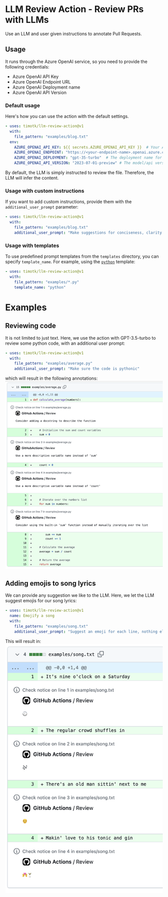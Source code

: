 # LLM Review Action - Review PRs with LLMs
Use an LLM and user given instructions to annotate Pull Requests.

## Usage
It runs through the Azure OpenAI service, so you need to provide the following credentials:
- Azure OpenAI API Key
- Azure OpenAI Endpoint URL
- Azure OpenAI Deployment name
- Azure OpenAI API Version

### Default usage
Here's how you can use the action with the default settings.

```yaml
- uses: timotk/llm-review-action@v1
  with:
    file_pattern: "examples/blog.txt"
  env:
    AZURE_OPENAI_API_KEY: ${{ secrets.AZURE_OPENAI_API_KEY }}  # Your Azure OpenAI API Key
    AZURE_OPENAI_ENDPOINT: "https://<your-endpoint-name>.openai.azure.com/"
    AZURE_OPENAI_DEPLOYMENT: "gpt-35-turbo"  # The deployment name for your model
    AZURE_OPENAI_API_VERSION: "2023-07-01-preview" # The model/api version
```
By default, the LLM is simply instructed to review the file. Therefore, the LLM will infer the content.

### Usage with custom instructions
If you want to add custom instructions, provide them with the `additional_user_prompt` parameter:
```yaml
- uses: timotk/llm-review-action@v1
  with:
    file_pattern: "examples/blog.txt"
    additional_user_prompt: "Make suggestions for conciseness, clarity and writing style."
```

### Usage with templates
To use predefined prompt templates from the `templates` directory, you can specify `template_name`. For example, using the [`python`](templates/python.txt) template:
```yaml
- uses: timotk/llm-review-action@v1
  with:
    file_pattern: "examples/*.py"
    template_name: "python"
```

# Examples
## Reviewing code
It is not limited to just text. Here, we use the action with GPT-3.5-turbo to review some python code, with an additional user prompt:
```yaml
- uses: timotk/llm-review-action@v1
  with:
    file_pattern: "examples/average.py"
    additional_user_prompt: "Make sure the code is pythonic"
```
which will result in the following annotations:
![](docs/python_annotations.png)

## Adding emojis to song lyrics
We can provide any suggestion we like to the LLM. Here, we let the LLM suggest emojis for our song lyrics:
```yaml
- uses: timotk/llm-review-action@v1
  name: Emojify a song
  with:
    file_pattern: "examples/song.txt"
    additional_user_prompt: "Suggest an emoji for each line, nothing else"
```

This will result in:
![](docs/song_annotations.png)
